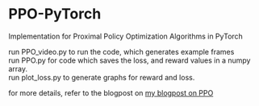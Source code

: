 # PPO-PyTorch
Implementation for Proximal Policy Optimization Algorithms in PyTorch

run PPO_video.py to run the code, which generates example frames </br>
run PPO.py for code which saves the loss, and reward values in a numpy array. </br>
run plot_loss.py to generate graphs for reward and loss. </br>

for more details, refer to the blogpost on <a href="https://abhijeetg12.github.io/cayman-blog/2019/05/04/PPO-PyTorch-atari.html">my blogpost on PPO</a>
